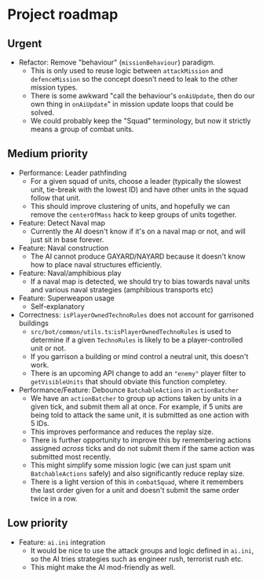 # Project roadmap

## Urgent

-   Refactor: Remove "behaviour" (`missionBehaviour`) paradigm.
    -   This is only used to reuse logic between `attackMission` and `defenceMission` so the concept doesn't need to leak to the other mission types.
    -   There is some awkward "call the behaviour's `onAiUpdate`, then do our own thing in `onAiUpdate`" in mission update loops that could be solved.
    -   We could probably keep the "Squad" terminology, but now it strictly means a group of combat units.

## Medium priority

-   Performance: Leader pathfinding
    -   For a given squad of units, choose a leader (typically the slowest unit, tie-break with the lowest ID) and have other units in the squad follow that unit.
    -   This should improve clustering of units, and hopefully we can remove the `centerOfMass` hack to keep groups of units together.
-   Feature: Detect Naval map
    -   Currently the AI doesn't know if it's on a naval map or not, and will just sit in base forever.
-   Feature: Naval construction
    -   The AI cannot produce GAYARD/NAYARD because it doesn't know how to place naval structures efficiently.
-   Feature: Naval/amphibious play
    -   If a naval map is detected, we should try to bias towards naval units and various naval strategies (amphibious transports etc)
-   Feature: Superweapon usage
    -   Self-explanatory
-   Correctness: `isPlayerOwnedTechnoRules` does not account for garrisoned buildings
    -   `src/bot/common/utils.ts`:`isPlayerOwnedTechnoRules` is used to determine if a given `TechnoRules` is likely to be a player-controlled unit or not.
    -   If you garrison a building or mind control a neutral unit, this doesn't work.
    -   There is an upcoming API change to add an `"enemy"` player filter to `getVisibleUnits` that should obviate this function completey.
-   Performance/Feature: Debounce `BatchableActions` in `actionBatcher`
    -   We have an `actionBatcher` to group up actions taken by units in a given tick, and submit them all at once. For example, if 5 units are being told to attack the same unit, it is submitted as one action with 5 IDs.
    -   This improves performance and reduces the replay size.
    -   There is further opportunity to improve this by remembering actions assigned _across_ ticks and do not submit them if the same action was submitted most recently.
    -   This might simplify some mission logic (we can just spam unit `BatchableActions` safely) and also significantly reduce replay size.
    -   There is a light version of this in `combatSquad`, where it remembers the last order given for a unit and doesn't submit the same order twice in a row.

## Low priority

-   Feature: `ai.ini` integration
    -   It would be nice to use the attack groups and logic defined in `ai.ini`, so the AI tries strategies such as engineer rush, terrorist rush etc.
    -   This might make the AI mod-friendly as well.
